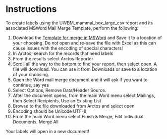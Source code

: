 # Instructions

To create labels using the UWBM_mammal_box_large_csv report and its associated MSWord Mail Merge Template, perform the following:

1. Download the <a href="https://github.com/ArctosDB/Arctos-Workflows/blob/main/MSWord_Reports/UWBM_Mamm%20large%20mammal%20box.docx" class="external" target="_blank">Template for merge in MSWord</a> and Save it to a location of your choosing. Do not open and re-save the file with Excel as this can cause issues with the encoding of special characters! 
2. In Arctos, search for the records that need labels 
3. From the results select Arctos Reporter 
4. Scroll all the way to the bottom to find your report, then select open. A file will download. You can use it from Downloads or save to a location of your choosing. 
5. Open the Word mail merge document and it will ask if you want to continue, say yes 
6. Select Options, Remove Data/Header Source. 
7. After the document opens, from the main Word menu select Mailings, then Select Recipients, Use an Existing List 
8. Browse to the file downloaded from Arctos and select open 
9. Encoding should be Unicode UTF-8 
10. From the main Word menu select Finish & Merge, Edit Individual Documents, Merge All 

Your labels will open in a new document!
